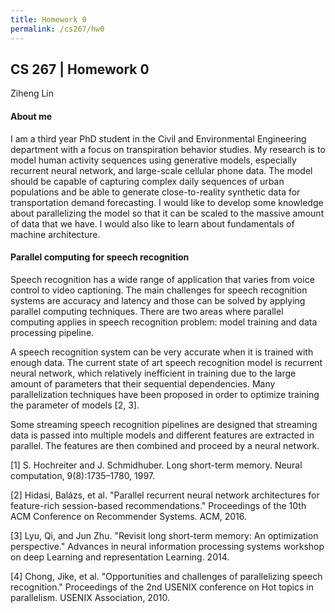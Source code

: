 ```yaml
---
title: Homework 0
permalink: /cs267/hw0
---
```


## CS 267 | Homework 0

Ziheng Lin

 

#### About me

I am a third year PhD student in the Civil and Environmental Engineering department with a focus on transpiration behavior studies. My research is to model human activity sequences using generative models, especially recurrent neural network, and large-scale cellular phone data. The model should be capable of capturing complex daily sequences of urban populations and be able to generate close-to-reality synthetic data for transportation demand forecasting. I would like to develop some knowledge about parallelizing the model so that it can be scaled to the massive amount of data that we have. I would also like to learn about fundamentals of machine architecture. 

#### Parallel computing for speech recognition

Speech recognition has a wide range of application that varies from voice control to video captioning. The main challenges for speech recognition systems are accuracy and latency and those can be solved by applying parallel computing techniques. There are two areas where parallel computing applies in speech recognition problem: model training and data processing pipeline.

A speech recognition system can be very accurate when it is trained with enough data. The current state of art speech recognition model is recurrent neural network, which relatively inefficient in training due to the large amount of parameters that their sequential dependencies. Many parallelization techniques have been proposed in order to optimize training the parameter of models [2, 3]. 

Some streaming speech recognition pipelines are designed that streaming data is passed into multiple models and different features are extracted in parallel. The features are then combined and proceed by a neural network.

 
[1] S.  Hochreiter  and  J.  Schmidhuber.   Long  short-term  memory. Neural computation, 9(8):1735–1780, 1997.

[2] Hidasi, Balázs, et al. "Parallel recurrent neural network architectures for feature-rich session-based recommendations." Proceedings of the 10th ACM Conference on Recommender Systems. ACM, 2016.

[3] Lyu, Qi, and Jun Zhu. "Revisit long short-term memory: An optimization perspective." Advances in neural information processing systems workshop on deep Learning and representation Learning. 2014.

[4] Chong, Jike, et al. "Opportunities and challenges of parallelizing speech recognition." Proceedings of the 2nd USENIX conference on Hot topics in parallelism. USENIX Association, 2010.



